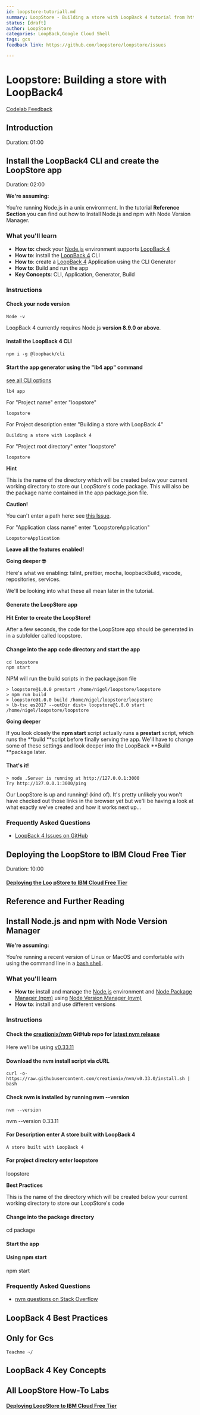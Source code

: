 ```yaml
---
id: loopstore-tutoriall.md
summary: LoopStore - Building a store with LoopBack 4 tutorial from https://github.com/loopstore/loopstore
status: [draft]
author: LoopStore
categories: LoopBack,Google Cloud Shell
tags: gcs
feedback link: https://github.com/loopstore/loopstore/issues

---
```


# Loopstore: Building a store with LoopBack4

[Codelab Feedback](https://github.com/loopstore/loopstore/issues)


## Introduction
Duration: 01:00



## Install the LoopBack4 CLI and create the LoopStore app
Duration: 02:00


<aside class="special">

**We're assuming:**

You're running Node.js in a unix environment. In the tutorial **Reference Section** you can find out how to Install Node.js and npm with Node Version Manager. 
</aside>

### What you'll learn

* **How to:** check your  [Node.js](https://nodejs.org) environment supports  [LoopBack 4](https://v4.loopback.io/)
* **How to**: install the  [LoopBack 4](https://v4.loopback.io/) CLI
* **How to**: create a  [LoopBack 4](https://v4.loopback.io/) Application using the CLI Generator
* **How to**: Build and run the app
* **Key Concepts**: CLI, Application, Generator, Build

### Instructions

#### Check your node version

    Node -v

LoopBack 4 currently requires Node.js **version 8.9.0 or above**.

#### Install the LoopBack 4 CLI

    npm i -g @loopback/cli

#### Start the app generator using the "lb4 app" command

[see all CLI options](https://github.com/strongloop/loopback-next/blob/master/packages/cli/README.md)

    lb4 app

For "Project name" enter "loopstore"

    loopstore

For Project description enter "Building a store with LoopBack 4"

    Building a store with LoopBack 4

For "Project root directory" enter "loopstore"

    loopstore

<aside class="special">

**Hint**

This is the name of the directory which will be created below your current working directory to store our LoopStore's code package. This will also be the package name contained in the app package.json file.
</aside>

**Caution!**

You can't enter a path here: see  [this Issue](https://github.com/strongloop/loopback-next/issues/2092).

For "Application class name" enter "LoopstoreApplication"

    LoopstoreApplication

**Leave all the features enabled!**

<aside class="special">

**Going deeper 🤓**

Here's what we enabling: tslint, prettier, mocha, loopbackBuild, vscode, repositories, services.

We'll be looking into what these all mean later in the tutorial.
</aside>

#### Generate the LoopStore app

**Hit Enter to create the LoopStore!**

After a few seconds, the code for the LoopStore app should be generated in in a subfolder called loopstore.

#### Change into the app code directory and start the app

    cd loopstore
    npm start

NPM will run the build scripts in the <walkthrough-editor-open-file  filePath="test-cloudshell-tutorial/loopstore/package.json" text="">package.json</walkthrough-editor-open-file> file

```
> loopstore@1.0.0 prestart /home/nigel/loopstore/loopstore
> npm run build
> loopstore@1.0.0 build /home/nigel/loopstore/loopstore
> lb-tsc es2017 --outDir dist> loopstore@1.0.0 start /home/nigel/loopstore/loopstore
```

<aside class="special">

**Going deeper**

If you look closely the **npm start** script actually runs a **prestart** script, which runs the **build **script before finally serving the app. We'll have to change some of these settings and look deeper into the LoopBack **Build **package later.
</aside>

#### That's it!

```
> node .Server is running at http://127.0.0.1:3000
Try http://127.0.0.1:3000/ping
```

Our LoopStore is up and running! (kind of). It's pretty unlikely you won't have checked out those links in the browser yet but we'll be having a look at what exactly we've created and how it works next up...

### Frequently Asked Questions

*  [LoopBack 4 Issues on GitHub](https://github.com/strongloop/loopback-next/issues)


## Deploying the LoopStore to IBM Cloud Free Tier
Duration: 10:00


####  [Deploying the Loo](http://how-to-labs_deploy_to_ibm_cloud) [pStore to IBM Cloud Free Tier](http://how-to-labs_deploy_to_ibm_cloud)


## Reference and Further Reading




## Install Node.js and npm with Node Version Manager



<aside class="special">

**We're assuming:**

You're running a recent version of Linux or MacOS and comfortable with using the command line in a   [bash shell](https://en.wikipedia.org/wiki/Bash_(Unix_shell)). 
</aside>

### What you'll learn

* **How to:** install and manage the   [Node.js](https://nodejs.org) environment and  [Node Package Manager (npm)](https://www.npmjs.com) using  [Node Version Manager (nvm)](https://github.com/creationix/nvm)
* **How to**: install and use different versions 

### Instructions

#### Check the  [creationix/nvm](https://github.com/creationix/nvm) GitHub repo for  [latest nvm release](https://github.com/strongloop/loopback-next/blob/master/packages/cli/README.md)

Here we'll be using  [v0.33.11](https://github.com/creationix/nvm/releases/tag/v0.33.11) 

#### Download the nvm install script via cURL

    curl -o- https://raw.githubusercontent.com/creationix/nvm/v0.33.0/install.sh | bash

#### Check nvm is installed by running **nvm --version**

    nvm --version

nvm --version
0.33.11

#### For **Description** enter **A store built with LoopBack 4**

    A store built with LoopBack 4

#### For **project directory** enter **loopstore**

loopstore

<aside class="special">

**Best Practices**

This is the name of the directory which will be created below your current working directory to store our LoopStore's code
</aside>

#### Change into the package directory

cd package

#### Start the app 

#### Using npm start

npm start

### Frequently Asked Questions

*  [nvm questions on Stack Overflow](https://stackoverflow.com/search?q=NVM)


## LoopBack 4 Best Practices




## Only for Gcs



    Teachme ~/


## LoopBack 4 Key Concepts




## All LoopStore How-To Labs



####  [Deploying LoopStore to IBM Cloud Free Tier](http://how-to-labs_deploy_to_ibm_cloud)


